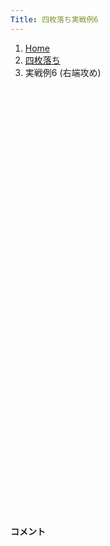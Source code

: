 ```yaml
---
Title: 四枚落ち実戦例6
---
```

<nav aria-label="breadcrumb">
  <ol class="breadcrumb mb-3">
    <li class="breadcrumb-item"><a href="/shogi-beginners/">Home</a></li>
    <li class="breadcrumb-item"><a href="/shogi-beginners/4mai/">四枚落ち</a></li>
    <li class="breadcrumb-item active" aria-current="page">実戦例6 (右端攻め)</li>
  </ol>
</nav>
<div class="row">
  <div class="col-lg-1"></div>
  <div class="col-sm" tabindex="-1">
    <script id="example-kif" type="kif">
手合割：四枚落ち
下手：下手
上手：上手
手数----指手---------消費時間--
*<ruby>右端<rt>みぎはし</rt></ruby><ruby>攻<rt>せ</rt></ruby>めの<ruby>勝<rt>か</rt></ruby>ち<ruby>方<rt>かた</rt></ruby>をおぼえましょう。
*<div class="text-center"><img class="img-fluid pt-3 w-50" src="/shogi-beginners/img/cat27.png"></div>
   1 ３二金(41)
*<ruby>定跡<rt>じょうせき</rt></ruby>から<ruby>外<rt>はず</rt></ruby>れた<ruby>戦<rt>たたか</rt></ruby>い<ruby>方<rt>かた</rt></ruby>を<ruby>考<rt>かんが</rt></ruby>えてみます。
   2 ７六歩(77)
   3 ７二銀(71)
   4 ２六歩(27)
   5 ７四歩(73)
   6 ２五歩(26)
   7 ７三銀(72)
   8 ２四歩(25)
   9 同　歩(23)
  10 同　飛(28)
  11 ２二銀(31)
  12 ２八飛(24)
  13 ５二玉(51)
  14 １六歩(17)
*<ruby>上手<rt>うわて</rt></ruby>はすぐに☖<ruby>２三<rt>にいさん</rt></ruby><ruby>歩<rt>ふ</rt></ruby>としないこともあります。そんな<ruby>時<rt>とき</rt></ruby>、<ruby>下手<rt>したて</rt></ruby>はあわてず☗<ruby>３八銀<rt>さんはちぎん</rt></ruby>から棒銀をすれば、<ruby>結局<rt>けっきょく</rt></ruby>は☖<ruby>２三<rt>にいさん</rt></ruby><ruby>歩<rt>ふ</rt></ruby>と<ruby>打<rt>う</rt></ruby>たないといけないことが<ruby>多<rt>おお</rt></ruby>いです (<a href="/shogi-beginners/4mai/example7/"><ruby>実戦例<rt>じっせんれい</rt></ruby>7</a>)。
  15 ６四銀(73)
  16 １五歩(16)
  17 ４二玉(52)
  18 ６八銀(79)
*しかし<ruby>今回<rt>こんかい</rt></ruby>は、<ruby>下手<rt>したて</rt></ruby>も<ruby>定跡<rt>じょうせき</rt></ruby>から<ruby>外<rt>はず</rt></ruby>れた<ruby>力戦<rt>りきせん</rt></ruby>にしてみました。
  19 ５二金(61)
  20 ７八金(69)
  21 ５四歩(53)
  22 ４八銀(39)
  23 ８四歩(83)
  24 ３六歩(37)
  25 ２三歩打
  26 ６九玉(59)
  27 ３一玉(42)
  28 ５六歩(57)
  29 ５三金(52)
  30 ５七銀(48)
  31 ４四歩(43)
  32 ７九玉(69)
  33 ８五歩(84)
  34 ６六歩(67)
*がっちり<ruby>囲<rt>かこ</rt></ruby>い<ruby>合<rt>あ</rt></ruby>って、<ruby>平手<rt>ひらて</rt></ruby>でよくあるような<ruby>形<rt>かたち</rt></ruby>で<ruby>戦<rt>たたか</rt></ruby>うとどうなるでしょうか。
  35 ３四歩(33)
  36 ５八金(49)
  37 ７五歩(74)
  38 ６七金(58)
  39 ８六歩(85)
  40 同　歩(87)
  41 ７六歩(75)
  42 同　金(67)
*<ruby>銀<rt>ぎん</rt></ruby>が５<ruby>段目<rt>だんめ</rt></ruby>に<ruby>来<rt>こ</rt></ruby>ないよう、ていねいに<ruby>受<rt>う</rt></ruby>けましょう。
  43 ７五歩打
  44 ７七金(76)
  45 ３三桂(21)
  46 ６七金(77)
  47 ４三金(53)
  48 ７二歩打
*<ruby>上手<rt>うわて</rt></ruby>の<ruby>攻<rt>せ</rt></ruby>めはだいたい<ruby>無理気味<rt>むりぎみ</rt></ruby>なので、<ruby>攻<rt>せ</rt></ruby>めに<ruby>乗<rt>じょう</rt></ruby>じて<ruby>反撃<rt>はんげき</rt></ruby>をすれば<ruby>優勢<rt>ゆうせい</rt></ruby>になります。
  49 ７三桂(81)
  50 ７一歩成(72)
  51 ４五桂(33)
  52 ４六銀(57)
  53 ５五歩(54)
  54 同　歩(56)
  55 ６五桂(73)
  56 同　歩(66)
  57 同　銀(64)
  58 ７二と(71)
*<ruby>優勢<rt>ゆうせい</rt></ruby>ですが<ruby>意外<rt>いがい</rt></ruby>と<ruby>難<rt>むずか</rt></ruby>しいです。☗<ruby>６六<rt>ろくろく</rt></ruby><ruby>歩<rt>ふ</rt></ruby>などと<ruby>守<rt>まも</rt></ruby>るより、<ruby>攻<rt>せ</rt></ruby>めの<ruby>形<rt>かたち</rt></ruby>を<ruby>作<rt>つく</rt></ruby>るのが<ruby>先決<rt>せんけつ</rt></ruby>です。
  59 ６四歩(63)
  60 ６二と(72)
  61 ５六歩打
  62 ６六歩打
  63 ５七歩成(56)
  64 ６五歩(66)
  65 ６七と(57)
  66 同　銀(68)
  67 ６五歩(64)
*<ruby>優勢<rt>ゆうせい</rt></ruby>ですが、<ruby>意外<rt>いがい</rt></ruby>とうるさいです。<ruby>攻<rt>せ</rt></ruby>めを<ruby>切<rt>き</rt></ruby>らすような<ruby>将棋<rt>しょうぎ</rt></ruby>にはなりにくいです。
  68 ５四歩(55)
*すぐに☖<ruby>５二<rt>ごーにー</rt></ruby>とは☗<ruby>５一<rt>ごーいち</rt></ruby><ruby>歩<rt>ふ</rt></ruby>でまぎれます。☗<ruby>５四<rt>ごーよん</rt></ruby><ruby>歩<rt>ふ</rt></ruby>で<ruby>金<rt>きん</rt></ruby>をつり<ruby>上<rt>あ</rt></ruby>げてから☖<ruby>５二<rt>ごーにー</rt></ruby>とが<ruby>好手<rt>こうしゅ</rt></ruby>です。
  69 同　金(43)
  70 ５二と(62)
  71 ２一玉(31)
  72 １四歩(15)
  73 同　歩(13)
  74 １三歩打
*☖<ruby>同銀<rt>どうぎん</rt></ruby>は☗<ruby>２五桂<rt>にーごーけい</rt></ruby>で<ruby>攻<rt>せ</rt></ruby>めがつながります。
  75 ８七歩打
  76 同　金(78)
  77 ２四歩(23)
  78 １四香(19)
  79 １一歩打
  80 １五桂打
  81 ７六歩(75)
  82 ２三歩打
  83 同　銀(22)
  84 同　桂成(15)
  85 同　金(32)
  86 ４二と(52)
  87 ４一金打
  88 同　と(42)
  89 ７五桂打
  90 ４三銀打
  91 ６七桂(75)
  92 ７八玉(79)
  93 ６九銀打
  94 同　玉(78)
  95 ５七桂(45)
  96 同　銀(46)
  97 ５九桂成(67)
  98 同　玉(69)
  99 ５八歩打
 100 同　玉(59)
 101 １三金(23)
 102 同　香成(14)
 103 １二歩(11)
 104 ２二金打
*まとめ: ゆっくりとした<ruby>戦<rt>たたか</rt></ruby>いにすると、<ruby>意外<rt>いがい</rt></ruby>と<ruby>難<rt>むずか</rt></ruby>しいです。<ruby>力戦<rt>りきせん</rt></ruby>にするよりは、<ruby>位<rt>くらい</rt></ruby>や<ruby>端<rt>はし</rt></ruby><ruby>攻<rt>せ</rt></ruby>めを<ruby>主張<rt>しゅちょう</rt></ruby>したほうが<ruby>勝<rt>か</rt></ruby>ちやすいです。
 105 投了
*<a href="/shogi-beginners/4mai/example7/">
*<ruby>次<rt>つぎ</rt></ruby>の<ruby>棋譜<rt>きふ</rt></ruby>を<ruby>見<rt>み</rt></ruby>よう！
*<div class="text-center"><img class="img-fluid pt-3 w-50" src="/shogi-beginners/img/cat1.png"></div></a>
まで104手で下手の勝ち
    </script>
    <svg id="example" xmlns="http://www.w3.org/2000/svg" viewBox="0,0,400,540"></svg>
  </div>
  <div class="col-sm">
    <h4 class="pt-3">コメント</h4>
    <div id="comment"></div>
  </div>
  <div class="col-lg-1"></div>
</div>
